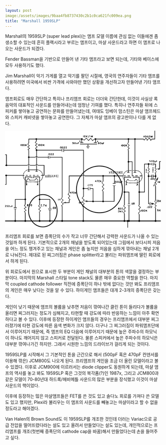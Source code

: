 ```yaml
---
layout: post
image:/assets/images/9baa4fb8737430c2b1c0ca621fc009ea.png
title: "Marshall 1959SLP"
---
```



Marshall의 1959SLP (super lead plexi)는 앰프 모델 이름에 관심 없는 이들에겐 좀 생소할 수 있는데 흔히 플랙시라고 부르는 앰프이고, 마샬 사운드라고 하면 이 앰프로 나오는 사운드가 되겠다.




Fender Bassman을 기반으로 만들어 낸 기타 앰프라고 보면 되는데, 기타와 베이스에 모두 사용하기도 했다.




Jim Marshall이 악기 가게를 열고 악기를 팔던 시절에, 영국의 연주자들이 기타 앰프를 사용하려면 미국에서 비싼 가격에 사와야만 했던 상황을 개선하고자 만들어낸 기타 앰프다.




앰프회로도 매우 간단하고 특히나 프리앰프 회로는 더더욱 간단한데, 이것이 사실상 록음악의 대표적인 사운드를 만들어내는데 엄청난 기여를 했다. 특히나 연주자들 뒤에 스피커를 쌓아놓고 공연하는 문화를 만들어냈는데, 여태도 잉베이 맘스틴은 마샬 앰프헤드와 스피커 캐비넷을 쌓아놓고 공연한다. 그 자체가 마샬 앰프의 광고판이나 다를 게 없다.



![image](/assets/images/9baa4fb8737430c2b1c0ca621fc009ea.png)







프리앰프 회로를 보면 증폭단의 수가 작고 너무 간단해서 강력한 사운드가 나올 수 있는 것일까 하게 된다. 기본적으로 2개의 채널을 받도록 되어있는데 그림에서 보다시피 저음을 어느 정도 챙겨주고 있는 채널과 게인은 좀 높지만 저음을 심하게 깎아내는 채널 2개로 나눠진다. 제대로 된 찌그러짐은 phase splitter라고 불리는 파워앰프에 딸린 회로에서 하게 된다. 




위 회로도에서 원으로 표시한 두 부분이 게인 채널의 대부분의 톤의 색깔을 결정하는 부분이다. 마지막의 Marshall 스타일 tone stack도 물론 매우 중요한 역할을 한다. 마지막 coupled cathode follower 직전에 증폭단이 하나 밖에 없다는 것만 봐도 프리앰프의 게인은 매우 낮다는 것을 알 수 있다. 하이게인 앰프들은 대개 2-3개의 증폭단은 갖는다.




게인이 낮기 때문에 앰프의 볼륨을 낮추면 저음이 깎여나간 클린 톤이 들리다가 볼륨을 올리면 찌그러지는 정도가 심해지고, 타현할 때 강도에 따라 반응하는 느낌이 아주 확연하다고 볼 수 있다. 이후에 등장한 하이게인 앰프들의 경우는 프리앰프에서 대부분 찌그러졌기에 타현 강도에 따른 음색 변화가 크지 않다. 더구나 그 찌그러짐이 파워앰프단에서 이루어지기 때문에, 즉 앰프의 EQ 다음에 이루어지기 때문에 높은 주파수의 하모닉이 하나도 깨어지지 않고 스피커로 전달된다. 물론 스피커에서 높은 주파수의 하모닉은 대부분 깎여나가긴 하지만. 그래서 시원한 느낌의 드라이브가 걸리게 되는 것이다.




1959SLP를 시작해서 그 기본적인 톤을 근간으로 해서 (500pF 혹은 470pF 컨덴서를 이용해 깎은) JCM800도 나오게 된다. 프리앰프의 게인을 조금 더 올린 모델이라고 볼 수 있겠다. 이후로 JCM900에 이르러서는 diode clipper도 동원하게 되는데, 마샬 앰프의 역사를 놓고 봐도 1959SLP 혹은 그것의 복각품(?)인 1987x, 그리고 JCM800과 같은 모델이 70-80년대 하드록/헤비메틀 사운드의 많은 부분을 장식했고 이것이 마샬사운드의 핵이었다.




이후에 등장하는 많은 마샬앰프들은 FET를 쓴 것도 있고 솔다노 회로를 가져다 쓴 모델도 있고 했지만, Plexi라 불리우는 이 앰프의 사운드를 빼놓고는 마샬이라고 할 수 없을 정도라고 해야겠다. 




Van Halen의 Brown Sound도 이 1959SLP를 개조한 것인데 더러는 Variac으로 공급 전압을 떨어뜨렸다라는 설도 있고 올려서 만들었다는 설도 있는데, 개인적으로는 프리앰프를 개조(첫번째 증폭단의 cathode cap을 바꿈)해서 만들었다는데 손을 들어주고 싶다. 








